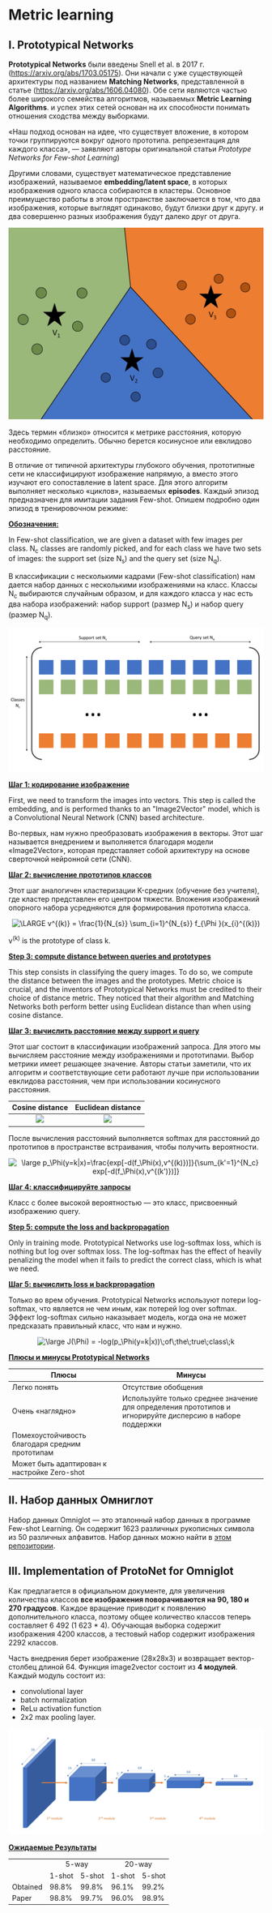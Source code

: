 # Metric learning

## I. Prototypical Networks

**Prototypical Networks** были введены Snell et al. в 2017 г. (https://arxiv.org/abs/1703.05175).
Они начали с уже существующей архитектуры под названием **Matching Networks**, представленной в статье (https://arxiv.org/abs/1606.04080).
Обе сети являются частью более широкого семейства алгоритмов, называемых **Metric Learning Algorithms**.
и успех этих сетей основан на их способности понимать отношения сходства между выборками.

«Наш подход основан на идее, что существует вложение, в котором точки группируются вокруг одного прототипа.
репрезентация для каждого класса», — заявляют авторы оригинальной статьи *Prototype Networks for Few-shot Learning*)

Другими словами, существует математическое представление изображений, называемое **embedding/latent space**,
в которых изображения одного класса собираются в кластеры.
Основное преимущество работы в этом пространстве заключается в том, что два изображения, которые выглядят одинаково, будут близки друг к другу.
и два совершенно разных изображения будут далеко друг от друга.


![Clusters in the embedding space](readme_images/prototypes_new.jpg)

Здесь термин «близко» относится к метрике расстояния, которую необходимо определить. Обычно берется косинусное или евклидово расстояние.

В отличие от типичной архитектуры глубокого обучения, прототипные сети не классифицируют изображение напрямую, а вместо этого изучают его сопоставление в latent space.
Для этого алгоритм выполняет несколько «циклов», называемых **episodes**. Каждый эпизод предназначен для имитации задания Few-shot. Опишем подробно один эпизод в тренировочном режиме:

<ins>**Обозначения:**</ins>

In Few-shot classification, we are given a dataset with few images per class. N<sub>c</sub> classes are randomly picked, and for each class we have two sets of images: the support set (size N<sub>s</sub>) and the query set (size N<sub>q</sub>).

В классификации с несколькими кадрами (Few-shot classification) нам дается набор данных с несколькими изображениями на класс. 
Классы N<sub>c</sub> выбираются случайным образом, и для каждого класса у нас есть два набора изображений: набор support (размер N<sub>s</sub>) 
и набор query (размер N<sub>q</sub>).

![Representation of one sample](readme_images/sample_representation.JPG)

<ins>**Шаг 1: кодирование изображение**</ins>

First, we need to transform the images into vectors. This step is called the embedding, and is performed thanks to an "Image2Vector" model, which is a Convolutional Neural Network (CNN) based architecture.

Во-первых, нам нужно преобразовать изображения в векторы. Этот шаг называется внедрением и выполняется благодаря модели
«Image2Vector», которая представляет собой архитектуру на основе сверточной нейронной сети (CNN).

<ins>**Шаг 2: вычисление прототипов классов**</ins>

Этот шаг аналогичен кластеризации K-средних (обучение без учителя), где кластер представлен его центром тяжести.
Вложения изображений опорного набора усредняются для формирования прототипа класса.

<p align="center">
<img src="https://latex.codecogs.com/png.latex?\large&space;v^{(k)}&space;=&space;\frac{1}{N_{s}}&space;\sum_{i=1}^{N_{s}}&space;f_{\Phi&space;}(x_{i}^{(k)})" title="\LARGE v^{(k)} = \frac{1}{N_{s}} \sum_{i=1}^{N_{s}} f_{\Phi }(x_{i}^{(k)})" width="0"/>
</p>

v<sup>(k)</sup> is the prototype of class k.

<ins>**Step 3: compute distance between queries and prototypes**</ins>

This step consists in classifying the query images. To do so, we compute the distance between the images and the prototypes. Metric choice is crucial, and the inventors of Prototypical Networks must be credited to their choice of distance metric. They noticed that their algorithm and Matching Networks both perform better using Euclidean distance than when using cosine distance. 

<ins>**Шаг 3: вычислить расстояние между support и query**</ins>

Этот шаг состоит в классификации изображений запроса. Для этого мы вычисляем расстояние между изображениями и прототипами.
Выбор метрики имеет решающее значение. Авторы статьи заметили, что их алгоритм и соответствующие сети работают лучше при использовании 
евклидова расстояния, чем при использовании косинусного расстояния.

Cosine distance             |  Euclidean distance
:-------------------------:|:-------------------------:
![](https://latex.codecogs.com/png.latex?\large&space;d\\_cos(v,&space;q)&space;=&space;\frac{v\cdot&space;q}{\left&space;\\\|&space;v&space;\right&space;\\\|\left&space;\\\|&space;q&space;\right&space;\\\|}&space;=&space;\frac{\sum&space;v_iq_i}{\sqrt{\sum&space;v_i^2}&space;\sqrt{\sum&space;q_i^2}})  |  ![](https://latex.codecogs.com/png.latex?\large&space;d\\_eu(v,q)&space;=&space;\left&space;\\\|&space;v-q&space;\right&space;\\\|&space;=&space;\sqrt{\sum&space;(v_i-q_i)^2})

После вычисления расстояний выполняется softmax для расстояний до прототипов в пространстве встраивания, чтобы получить вероятности.

<p align="center">
<img src="https://latex.codecogs.com/png.latex?\large&space;p_\Phi(y=k|x)=\frac{exp[-d(f_\Phi(x),v^{(k)})]}{\sum_{k'=1}^{N_c}&space;exp[-d(f_\Phi(x),v^{(k')})]}" title="\large p_\Phi(y=k|x)=\frac{exp[-d(f_\Phi(x),v^{(k)})]}{\sum_{k'=1}^{N_c} exp[-d(f_\Phi(x),v^{(k')})]}" />
</p>

<ins>**Шаг 4: классифицируйте запросы**</ins>

Класс с более высокой вероятностью — это класс, присвоенный изображению query.

<ins>**Step 5: compute the loss and backpropagation**</ins>

Only in training mode. Prototypical Networks use log-softmax loss, which is nothing but log over softmax loss. The log-softmax has the effect of heavily penalizing the model when it fails to predict the correct class, which is what we need.

<ins>**Шаг 5: вычислить loss и backpropagation**</ins>

Только во врем обучения. Prototypical Networks используют потери log-softmax, что является не чем иным, как потерей log over softmax. 
Эффект log-softmax сильно наказывает модель, когда она не может предсказать правильный класс, что нам и нужно.

<p align="center">
<img src="https://latex.codecogs.com/png.latex?\large&space;J(\Phi)&space;=&space;-log(p_\Phi(y=k|x))\;of\;the\;true\;class\;k" title="\large J(\Phi) = -log(p_\Phi(y=k|x))\;of\;the\;true\;class\;k" />
</p>

<ins>**Плюсы и минусы Prototypical Networks**</ins>

| Плюсы | Минусы |
| --- | --- |
| Легко понять | Отсутствие обобщения |
| Очень «наглядно» | Используйте только среднее значение для определения прототипов и игнорируйте дисперсию в наборе поддержки |
| Помехоустойчивость благодаря средним прототипам ||
| Может быть адаптирован к настройке Zero-shot ||

## II. Набор данных Омниглот

Набор данных Omniglot — это эталонный набор данных в программе Few-shot Learning. Он содержит 1623 различных рукописных символа из 50 различных алфавитов.
Набор данных можно найти в [этом репозитории](https://github.com/brendenlake/omniglot/tree/master/python).


## III. Implementation of ProtoNet for Omniglot

Как предлагается в официальном документе, для увеличения количества классов **все изображения поворачиваются на 90, 180 и 270 градусов**. 
Каждое вращение приводит к появлению дополнительного класса, поэтому общее количество классов теперь составляет 6 492 (1 623 * 4). 
Обучающая выборка содержит изображения 4200 классов, а тестовый набор содержит изображения 2292 классов.

Часть внедрения берет изображение (28x28x3) и возвращает вектор-столбец длиной 64. Функция image2vector состоит из **4 модулей**. Каждый модуль состоит из:
- convolutional layer
- batch normalization
- ReLu activation function
- 2x2 max pooling layer.

![Embedding CNNs](readme_images/embedding_CNN_1.jpg)

<ins>**Ожидаемые Результаты**</ins>

<table>
  <tr>
    <td></td>
    <td colspan="2" align="center">5-way</td>
    <td colspan="2" align="center">20-way</td>
  </tr>
  <tr>
    <td></td>
    <td>1-shot</td>
    <td>5-shot</td>
    <td>1-shot</td>
    <td>5-shot</td>
  </tr>
  <tr>
    <td>Obtained</td>
    <td>98.8%</td>
    <td>99.8%</td>
    <td>96.1%</td>
    <td>99.2%</td>
  </tr>
  <tr>
    <td>Paper</td>
    <td>98.8%</td>
    <td>99.7%</td>
    <td>96.0%</td>
    <td>98.9%</td>
  </tr>
</table>
